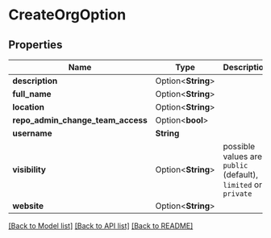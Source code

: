 # CreateOrgOption

## Properties

Name | Type | Description | Notes
------------ | ------------- | ------------- | -------------
**description** | Option<**String**> |  | [optional]
**full_name** | Option<**String**> |  | [optional]
**location** | Option<**String**> |  | [optional]
**repo_admin_change_team_access** | Option<**bool**> |  | [optional]
**username** | **String** |  | 
**visibility** | Option<**String**> | possible values are `public` (default), `limited` or `private` | [optional]
**website** | Option<**String**> |  | [optional]

[[Back to Model list]](../README.md#documentation-for-models) [[Back to API list]](../README.md#documentation-for-api-endpoints) [[Back to README]](../README.md)


